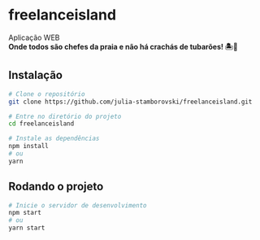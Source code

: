 # freelanceisland
Aplicação WEB </br>
**Onde todos são chefes da praia e não há crachás de tubarões! 🏝️💼**
## Instalação
```bash
# Clone o repositório
git clone https://github.com/julia-stamborovski/freelanceisland.git

# Entre no diretório do projeto
cd freelanceisland

# Instale as dependências
npm install
# ou
yarn
```
## Rodando o projeto
```bash
# Inicie o servidor de desenvolvimento
npm start
# ou
yarn start
```
